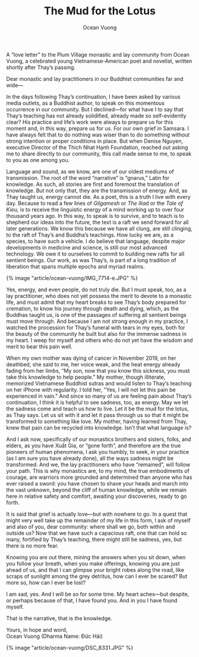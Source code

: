 ﻿---
title: The Mud for the Lotus
author: Ocean Vuong
---

<p class="editors-preface">A “love letter” to the Plum Village monastic and lay community from Ocean Vuong, a celebrated young Vietnamese-American poet and novelist, written shortly after Thay’s passing.</p>

<p class="noIndent">Dear monastic and lay practitioners in our Buddhist communities far and wide—</p>

In the days following Thay’s continuation, I have been asked by various media outlets, as a Buddhist author, to speak on this momentous occurrence in our community. But I declined—for what have I to say that Thay’s teaching has not already solidified, already made so self-evidently clear? His practice and life’s work were always to prepare us for this moment and, in this way, prepare us for us. For our own grief in Samsara. I have always felt that to do nothing was wiser than to do something without strong intention or proper conditions in place. But when Denise Nguyen, executive Director of the Thich Nhat Hạnh Foundation, reached out asking me to share directly to our community, this call made sense to me, to speak to you as one among you.

Language and sound, as we know, are one of our oldest mediums of transmission. The root of the word “narrative” is “gnarus,” Latin for knowledge. As such, all stories are first and foremost the translation of knowledge. But not only that, they are the transmission of energy. And, as Thay taught us, energy cannot die. As a poet, this is a truth I live with every day. Because to read a few lines of *Gilgamesh* or *The Iliad* or the *Tale of Kieu,* is to receive the linguistic energy of a mind working up to over four thousand years ago. In this way, to speak is to survive, and to teach is to shepherd our ideas into the future, the text is a raft we send forward for all later generations. We know this because we have all clung, are still clinging, to the raft of Thay’s and Buddha’s teachings. How lucky we are, as a species, to have such a vehicle. I do believe that language, despite major developments in medicine and science, is still our most advanced technology. We owe it to ourselves to commit to building new rafts for all sentient beings. Our work, as was Thay’s, is part of a long tradition of liberation that spans multiple epochs and myriad realms. 

{% image "article/ocean-vuong/IMG_7714-e.JPG" %}

Yes, energy, and even people, do not truly die. But I must speak, too, as a lay practitioner, who does not yet possess the merit to devote to a monastic life, and must admit that my heart breaks to see Thay’s body prepared for cremation, to know his journey through death and dying, which, as the Buddhas taught us, is one of the passages of suffering all sentient beings must move through. And because I am not strong enough in my practice, I watched the procession for Thay’s funeral with tears in my eyes, both for the beauty of the community he built but also for the immense sadness in my heart. I weep for myself and others who do not yet have the wisdom and merit to bear this pain well. 

When my own mother was dying of cancer in November 2019, on her deathbed, she said to me, her voice weak, and the heat energy already fading from her limbs, “My son, now that you know this sickness, you must take this knowledge to help people.” My mother, though illiterate, memorized Vietnamese Buddhist sutras and would listen to Thay’s teaching on her iPhone with regularity. I told her, "Yes, I will not let this pain be experienced in vain." And since so many of us are feeling pain about Thay’s continuation, I think it is helpful to see sadness, too, as energy. May we let the sadness come and teach us how to live. Let it be the mud for the lotus, as Thay says. Let us sit with it and let it pass through us so that it might be transformed to something like love. My mother, having learned from Thay, knew that pain can be recycled into knowledge. Isn’t that what language is?

And I ask now, specifically of our monastics brothers and sisters, folks, and elders, as you have Xuất Gia, or “gone forth”, and therefore are the true pioneers of human phenomena, I ask you humbly, to seek, in your practice (as I am sure you have already done), all the ways sadness might be transformed. And we, the lay practitioners who have “remained”, will follow your path. This is why monastics are, to my mind, the true embodiments of courage, are warriors more grounded and determined than anyone who has ever raised a sword: you have chosen to shave your heads and march into the vast unknown, beyond the cliff of human knowledge, while we remain here in relative safety and comfort, awaiting your discoveries, ready to go forth.

It is said that grief is actually love—but with nowhere to go. In a quest that might very well take up the remainder of my life in this form, I ask of myself and also of you, dear community: where shall we go, both within and outside us? Now that we have such a capacious raft, one that can hold so many, fortified by Thay’s teaching, there might still be sadness, yes, but there is no more fear. 

Knowing you are out there, mining the answers when you sit down, when you follow your breath, when you make offerings, knowing you are just ahead of us, and that I can glimpse your bright robes along the road, like scraps of sunlight among the grey detritus, how can I ever be scared? But more so, how can I ever be lost?

I am sad, yes. And I will be so for some time. My heart aches—but despite, or perhaps because of that, I have found you. And in you I have found myself.

That is the narrative, that is the knowledge. 

<p class="signoff"><span class="signoff-lvl-1">Yours, in hope and word,</span><br/>
<span class="signoff-lvl-2">Ocean Vuong (Dharma Name: Đức Hải)</span>
</p>

<div class="article-end"></div>

{% image "article/ocean-vuong/DSC_8331.JPG" %}